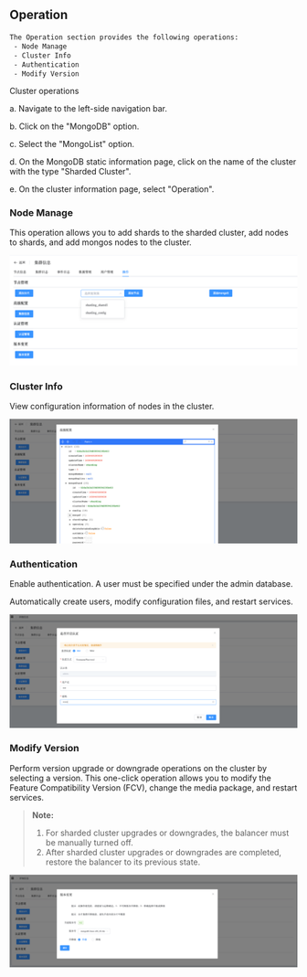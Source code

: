 ## Operation

```
The Operation section provides the following operations:
 - Node Manage
 - Cluster Info
 - Authentication
 - Modify Version
```

Cluster operations

a. Navigate to the left-side navigation bar.

b. Click on the "MongoDB" option.

c. Select the "MongoList" option.

d. On the MongoDB static information page, click on the name of the cluster with the type "Sharded Cluster".

e. On the cluster information page, select "Operation".

### Node Manage

This operation allows you to add shards to the sharded cluster, add nodes to shards, and add mongos nodes to the cluster.

![image-20220722144342883](../../../../../../images/whalealPlatformImages/MongoDB_Sharding_Operation_NodeManage.png)

### Cluster Info

View configuration information of nodes in the cluster.

![image-20220722144455943](../../../../../../images/whalealPlatformImages/MongoDB_Sharding_Operation_ClusterInfo.png)

### Authentication

Enable authentication. A user must be specified under the admin database.

Automatically create users, modify configuration files, and restart services.

![image-20220722144601375](../../../../../../images/whalealPlatformImages/MongoDB_Sharding_Operation_Authentication.png)

### Modify Version

Perform version upgrade or downgrade operations on the cluster by selecting a version. This one-click operation allows you to modify the Feature Compatibility Version (FCV), change the media package, and restart services.

> **Note:**
>
> 1. For sharded cluster upgrades or downgrades, the balancer must be manually turned off.
> 2. After sharded cluster upgrades or downgrades are completed, restore the balancer to its previous state.

![image-20220722144701740](../../../../../../images/whalealPlatformImages/MongoDB_Sharding_Operation_ModifyVersion.png)